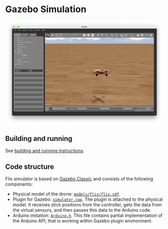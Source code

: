 # Gazebo Simulation

<img src="../docs/img/simulator.png" width=500 alt="Flix simulator">

## Building and running

See [building and running instructions](../docs/usage.md#simulation).

## Code structure

Flix simulator is based on [Gazebo Classic](https://classic.gazebosim.org) and consists of the following components:

* Physical model of the drone: [`models/flix/flix.sdf`](models/flix/flix.sdf).
* Plugin for Gazebo: [`simulator.cpp`](simulator.cpp). The plugin is attached to the physical model. It receives stick positions from the controller, gets the data from the virtual sensors, and then passes this data to the Arduino code.
* Arduino imitation: [`Arduino.h`](Arduino.h). This file contains partial implementation of the Arduino API, that is working within Gazebo plugin environment.
